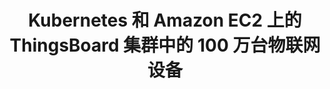---
layout: docwithnav
title: Kubernetes 和 Amazon EC2 上的 ThingsBoard 集群中的 100 万台物联网设备
description: 性能场景和指标概述

---